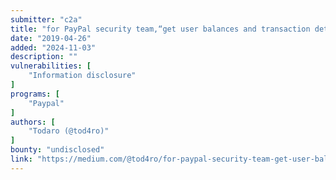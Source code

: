```yaml
---
submitter: "c2a"
title: "for PayPal security team,“get user balances and transaction details” is not a vulnerability!"
date: "2019-04-26"
added: "2024-11-03"
description: ""
vulnerabilities: [
    "Information disclosure"
]
programs: [
    "Paypal"
]
authors: [
    "Todaro (@tod4ro)"
]
bounty: "undisclosed"
link: "https://medium.com/@tod4ro/for-paypal-security-team-get-user-balances-and-transaction-details-is-not-a-vulnerability-2e5b7f8780de"
---
```




